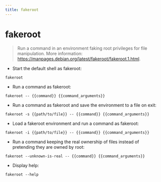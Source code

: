 ```yaml
---
title: fakeroot
---
```

# fakeroot

> Run a command in an environment faking root privileges for file manipulation.
> More information: <https://manpages.debian.org/latest/fakeroot/fakeroot.1.html>.

- Start the default shell as fakeroot:

`fakeroot`

- Run a command as fakeroot:

`fakeroot -- {{command}} {{command_arguments}}`

- Run a command as fakeroot and save the environment to a file on exit:

`fakeroot -s {{path/to/file}} -- {{command}} {{command_arguments}}`

- Load a fakeroot environment and run a command as fakeroot:

`fakeroot -i {{path/to/file}} -- {{command}} {{command_arguments}}`

- Run a command keeping the real ownership of files instead of pretending they are owned by root:

`fakeroot --unknown-is-real -- {{command}} {{command_arguments}}`

- Display help:

`fakeroot --help`
